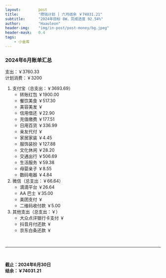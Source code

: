 ```yaml
---
layout:        post
title:         "攒钱计划 | 六月结余 ￥74031.21"
subtitle:      "2024年目标 8W，完成进度 92.54%"
author:        "Haauleon"
header-img:    "img/in-post/post-money/bg.jpeg"
header-mask:   0.4
tags:
    - 小金库
---
```


### 2024年6月账单汇总             
支出：￥3760.33         
计划消费：￥3200        

1. 支付宝（总支出：￥3693.69）   
    - 转账红包 ￥1900.00   
    - 餐饮美食 ￥517.30      
    - 美容美发 ￥     
    - 信用借还 ￥22.90      
    - 充值缴费 ￥177.51         
    - 日用百货 ￥336.99           
    - 亲友代付 ￥     
    - 家居家装 ￥4.45    
    - 服饰装扮 ￥127.88    
    - 文化休闲 ￥28.20       
    - 交通出行 ￥506.69        
    - 生活服务 ￥59.38
    - 母婴亲子 ￥8.55
    - 数码电器 ￥4.84     
2. 微信（总支出：￥66.64）      
    - 滴滴平台 ￥26.64         
    - AA 巴士 ￥35.00       
    - 美团支付 ￥
    - 二维码收付款 ￥5.00          
3. 其他支出（总支出：￥）     
    - 大众点评银行卡支付 ￥    
    - 抖音月付还款 ￥    
    - 京东白条还款 ￥   

<br>

---

<br>

**截止：2024年6月30日**      
**结余：￥74031.21**        
